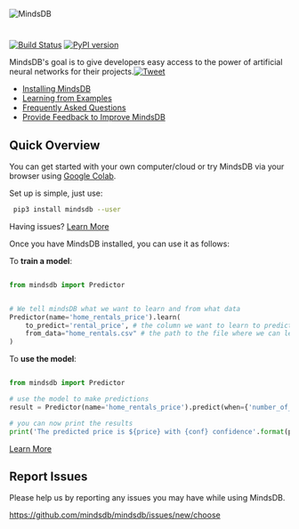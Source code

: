 
![MindsDB](https://raw.githubusercontent.com/mindsdb/mindsdb/master/mindsdb/proxies/web/static/img/logo1gw.png "MindsDB")
#

[![Build Status](https://travis-ci.org/mindsdb/mindsdb.svg?branch=master)](https://travis-ci.org/mindsdb/mindsdb)
[![PyPI version](https://badge.fury.io/py/mindsdb.svg)](https://badge.fury.io/py/mindsdb)

MindsDB's goal is to give developers easy access to the power of artificial neural networks for their projects.[![Tweet](https://img.shields.io/twitter/url/http/shields.io.svg?style=social)](https://twitter.com/intent/tweet?text=Machine%20Learning%20in%20one%20line%20of%20code%21&url=https://www.mindsdb.com&via=mindsdb&hashtags=ai,ml,machine_learning,neural_networks)

* [Installing MindsDB](docs/Installing.md)
* [Learning from Examples](docs/examples/basic/README.md)
* [Frequently Asked Questions](docs/FAQ.md)
* [Provide Feedback to Improve MindsDB](https://mindsdb.typeform.com/to/c3CEtj)


## Quick Overview

You can get started with your own computer/cloud or try MindsDB via your browser using [Google Colab](docs/GoogleColab.md).

Set up is simple, just use: 

```bash
 pip3 install mindsdb --user
```

Having issues? [Learn More](docs/Installing.md)

Once you have MindsDB installed, you can use it as follows:


To **train a model**:



```python

from mindsdb import Predictor


# We tell mindsDB what we want to learn and from what data
Predictor(name='home_rentals_price').learn(
    to_predict='rental_price', # the column we want to learn to predict given all the data in the file
    from_data="home_rentals.csv" # the path to the file where we can learn from, (note: can be url)
)

```


To **use the model**:


```python

from mindsdb import Predictor

# use the model to make predictions
result = Predictor(name='home_rentals_price').predict(when={'number_of_rooms': 2,'number_of_bathrooms':1, 'sqft': 1190})

# you can now print the results
print('The predicted price is ${price} with {conf} confidence'.format(price=result.predicted_values[0]['rental_price'], conf=result.predicted_values[0]['prediction_confidence']))

```


[Learn More](docs/examples/basic/README.md)

## Report Issues

Please help us by reporting any issues you may have while using MindsDB.

https://github.com/mindsdb/mindsdb/issues/new/choose
